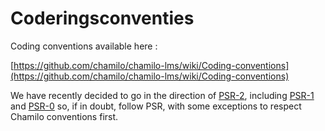 # Coderingsconventies

Coding conventions available here :

[https://github.com/chamilo/chamilo-lms/wiki/Coding-conventions](https://github.com/chamilo/chamilo-lms/wiki/Coding-conventions)

We have recently decided to go in the direction of [PSR-2](http://www.php-fig.org/psr/psr-2/), including [PSR-1](http://www.php-fig.org/psr/psr-1/) and [PSR-0](http://www.php-fig.org/psr/psr-0/) so, if in doubt, follow PSR, with some exceptions to respect Chamilo conventions first.

